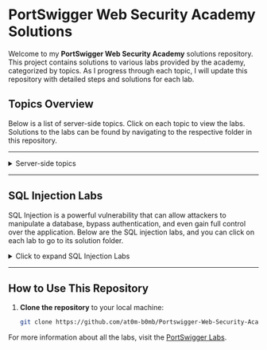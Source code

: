 # PortSwigger Web Security Academy Solutions

Welcome to my **PortSwigger Web Security Academy** solutions repository. This project contains solutions to various labs provided by the academy, categorized by topics. As I progress through each topic, I will update this repository with detailed steps and solutions for each lab.

## Topics Overview

Below is a list of server-side topics. Click on each topic to view the labs. Solutions to the labs can be found by navigating to the respective folder in this repository.

---

<details>
  <summary>Server-side topics</summary>
  
  - [SQL Injection](./server-side/sql-injection/)
  - Authentication (Coming soon)
  - Path Traversal (Coming soon)
  - Command Injection (Coming soon)
  - Business Logic Vulnerabilities (Coming soon)
  - Information Disclosure (Coming soon)
  - Access Control (Coming soon)
  - File Upload Vulnerabilities (Coming soon)
  - Race Conditions (Coming soon)
  - Server-Side Request Forgery (SSRF) (Coming soon)
  - XXE Injection (Coming soon)
  - NoSQL Injection (Coming soon)
  - API Testing (Coming soon)
  - Web Cache Deception (Coming soon)
</details>

---

## SQL Injection Labs

SQL Injection is a powerful vulnerability that can allow attackers to manipulate a database, bypass authentication, and even gain full control over the application. Below are the SQL injection labs, and you can click on each lab to go to its solution folder.

<details>
  <summary>Click to expand SQL Injection Labs</summary>
  
  - [Lab 1: SQL injection vulnerability in WHERE clause allowing retrieval of hidden data](./server-side/sql-injection/lab-1-sql-injection-where-clause-retrieve-hidden-data) - Solved
  - [Lab 2: SQL injection vulnerability allowing login bypass](./server-side/sql-injection/lab-2-sql-injection-login-bypass) - Solved
  - [Lab 3: SQL injection attack, querying the database type and version on Oracle](./server-side/sql-injection/lab-3-sql-injection-query-database-type-oracle) - Solved
  - [Lab 4: SQL injection attack, querying the database type and version on MySQL and Microsoft](./server-side/sql-injection/lab-4-sql-injection-query-database-type-mysql-microsoft) - Solved
  - [Lab 5: SQL injection attack, listing the database contents on non-Oracle databases](./server-side/sql-injection/lab-5-sql-injection-list-database-contents-non-oracle) - Solved
  - [Lab 6: SQL injection attack, listing the database contents on Oracle](./server-side/sql-injection/lab-6-sql-injection-list-database-contents-oracle) - Not Solved
  - [Lab 7: SQL injection UNION attack, determining the number of columns returned by the query](./server-side/sql-injection/lab-7-sql-injection-union-determine-columns) - Not Solved
  - [Lab 8: SQL injection UNION attack, finding a column containing text](./server-side/sql-injection/lab-8-sql-injection-union-find-column-text) - Not Solved
  - [Lab 9: SQL injection UNION attack, retrieving data from other tables](./server-side/sql-injection/lab-9-sql-injection-union-retrieve-data-other-tables) - Not Solved
  - [Lab 10: SQL injection UNION attack, retrieving multiple values in a single column](./server-side/sql-injection/lab-10-sql-injection-union-retrieve-multiple-values) - Not Solved
  - [Lab 11: Blind SQL injection with conditional responses](./server-side/sql-injection/lab-11-blind-sql-injection-conditional-responses) - Not Solved
  - [Lab 12: Blind SQL injection with conditional errors](./server-side/sql-injection/lab-12-blind-sql-injection-conditional-errors) - Not Solved
  - [Lab 13: Visible error-based SQL injection](./server-side/sql-injection/lab-13-visible-error-based-sql-injection) - Not Solved
  - [Lab 14: Blind SQL injection with time delays](./server-side/sql-injection/lab-14-blind-sql-injection-time-delays) - Not Solved
  - [Lab 15: Blind SQL injection with time delays and information retrieval](./server-side/sql-injection/lab-15-blind-sql-injection-time-delays-information-retrieval) - Not Solved
  - [Lab 16: Blind SQL injection with out-of-band interaction](./server-side/sql-injection/lab-16-blind-sql-injection-oob) - Not Solved
  - [Lab 17: Blind SQL injection with out-of-band data exfiltration](./server-side/sql-injection/lab-17-blind-sql-injection-oob-data-exfiltration) - Not Solved
  - [Lab 18: SQL injection with filter bypass via XML encoding](./server-side/sql-injection/lab-18-sql-injection-filter-bypass-xml-encoding) - Not Solved
  
</details>

---

## How to Use This Repository

1. **Clone the repository** to your local machine:
   ```bash
   git clone https://github.com/at0m-b0mb/Portswigger-Web-Security-Academy.git

For more information about all the labs, visit the [PortSwigger Labs](https://portswigger.net/web-security/all-labs).
